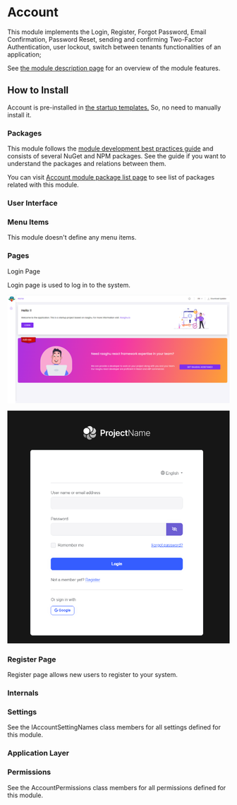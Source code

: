 Account
=======

This module implements the Login, Register, Forgot Password, Email Confirmation, Password Reset, sending and confirming Two-Factor Authentication, user lockout, switch between tenants functionalities of an application;

See [the module description page](https://commercial.abp.io/modules/Volo.Account.Pro?_ga=2.203721431.638389710.1682325508-1619359562.1681202968) for an overview of the module features.

How to Install
--------------

Account is pre-installed in [the startup templates.](https://docs.abp.io/en/commercial/7.2/startup-templates/application/index) So, no need to manually install it.

### Packages

This module follows the [module development best practices guide](https://docs.abp.io/en/abp/latest/Best-Practices/Index) and consists of several NuGet and NPM packages. See the guide if you want to understand the packages and relations between them.

You can visit [Account module package list page](https://abp.io/packages?moduleName=Volo.Account.Pro) to see list of packages related with this module.

### User Interface

### Menu Items

This module doesn't define any menu items.

### Pages

Login Page

Login page is used to log in to the system.

![Home page](./images/home.png)

![Login page is used to log in to the system](./images/login_page.png)

### Register Page

Register page allows new users to register to your system.

### Internals

### Settings

See the IAccountSettingNames class members for all settings defined for this module.

### Application Layer

### Permissions

See the AccountPermissions class members for all permissions defined for this module.
